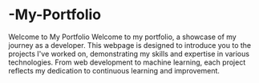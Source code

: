 # -My-Portfolio
Welcome to My Portfolio Welcome to my portfolio, a showcase of my journey as a developer. This webpage is designed to introduce you to the projects I've worked on, demonstrating my skills and expertise in various technologies. From web development to machine learning, each project reflects my dedication to continuous learning and improvement.

